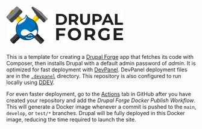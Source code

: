 <h1>
    <a href="https://www.drupalforge.org/">
        <img src="drupalforge.svg" alt="Drupal Forge" height="100px" />
    </a>
</h1>

This is a template for creating a [Drupal Forge](https://www.drupalforge.org)
app that fetches its code with Composer, then installs Drupal with a default
admin password of _admin_. It is optimized for fast deployment with [DevPanel](https://www.devpanel.com).
DevPanel deployment files are in the [`.devpanel`](.devpanel) directory. This
repository is also configured to run locally using [DDEV](https://ddev.com).

For even faster deployment, go to the [Actions](../../actions)
tab in GitHub after you have created your repository and add the _Drupal Forge
Docker Publish Workflow_. This will generate a Docker image whenever a commit is
pushed to the `main`, `develop`, or `test/*` branches. Drupal will be fully deployed
in this Docker image, reducing the time required to launch the site.
